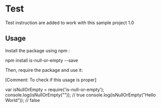 # Test 
Test instruction are added to work with this sample project 1.0

<Description of what the package does>

## Usage
Install the package using npm :

 npm install is-null-or-empty --save

Then, require the package and use it:

 [Comment: To check if this usage is proper]

 var isNullOrEmpty = require('is-null-or-empty');
 console.log(isNullOrEmpty("")); // true
 console.log(isNullOrEmpty("Hello World")); // false
